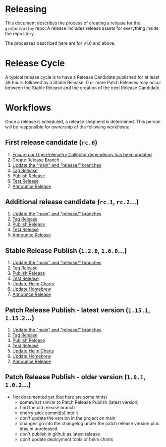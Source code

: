 # Releasing

This document describes the process of creating a release for the
`grafana/alloy` repo. A release includes release assets for everything inside
the repository.

The processes described here are for v1.0 and above.

# Release Cycle

A typical release cycle is to have a Release Candidate published for at least 48
hours followed by a Stable Release. 0 or more Patch Releases may occur between the Stable Release
and the creation of the next Release Candidate.

# Workflows

Once a release is scheduled, a release shepherd is determined. This person will be
responsible for ownership of the following workflows:

## First release candidate (`rc.0`)
1. [Ensure our OpenTelemetry Collector dependency has been updated](./00-ensure-otel-dep-updated.md)
2. [Create Release Branch](./01-create-release-branch.md)
3. [Update the "main" and "release/" branches](./02-update-version-in-code.md)
4. [Tag Release](./03-tag-release.md)
5. [Publish Release](./04-publish-release.md)
6. [Test Release](./05-test-release.md)
7. [Announce Release](./08-announce-release.md)

## Additional release candidate (`rc.1`, `rc.2`...)
1. [Update the "main" and "release/" branches](./02-update-version-in-code.md)
2. [Tag Release](./03-tag-release.md)
3. [Publish Release](./04-publish-release.md)
4. [Test Release](./05-test-release.md)
5. [Announce Release](./08-announce-release.md)

## Stable Release Publish (`1.2.0`, `1.6.0`...)
1. [Update the "main" and "release/" branches](./02-update-version-in-code.md)
2. [Tag Release](./03-tag-release.md)
3. [Publish Release](./04-publish-release.md)
4. [Test Release](./05-test-release.md)
5. [Update Helm Charts](./06-update-helm-charts.md)
6. [Update Homebrew](./07-update-homebrew.md)
7. [Announce Release](./08-announce-release.md)

## Patch Release Publish - latest version (`1.15.1`, `1.15.2`...)
1. [Update the "main" and "release/" branches](./02-update-version-in-code.md)
2. [Tag Release](./03-tag-release.md)
3. [Publish Release](./04-publish-release.md)
4. [Test Release](./05-test-release.md)
5. [Update Helm Charts](./06-update-helm-charts.md)
6. [Update Homebrew](./07-update-homebrew.md)
7. [Announce Release](./08-announce-release.md)

## Patch Release Publish - older version (`1.0.1`, `1.0.2`...)
- Not documented yet (but here are some hints)
  - somewhat similar to Patch Release Publish (latest version)
  - find the old release branch
  - cherry-pick commit[s] into it
  - don't update the version in the project on main
  - changes go into the changelog under the patch release version plus stay in unreleased
  - don't publish in github as latest release
  - don't update deployment tools or helm charts
